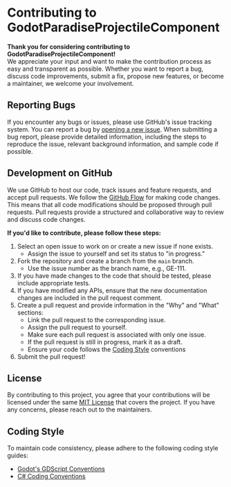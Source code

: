 # Contributing to GodotParadiseProjectileComponent

**Thank you for considering contributing to GodotParadiseProjectileComponent!**<br>
We appreciate your input and want to make the contribution process as easy and transparent as possible. Whether you want to report a bug, discuss code improvements, submit a fix, propose new features, or become a maintainer, we welcome your involvement.


## Reporting Bugs
If you encounter any bugs or issues, please use GitHub's issue tracking system. You can report a bug by [opening a new issue](https://github.com/GodotParadise/ProjectileComponent/issues/new?assignees=BananaHolograma&labels=bug%2C+task&template=bug_report.md&title=). When submitting a bug report, please provide detailed information, including the steps to reproduce the issue, relevant background information, and sample code if possible.

## Development on GitHub
We use GitHub to host our code, track issues and feature requests, and accept pull requests.
We follow the <a href='https://docs.github.com/en/get-started/quickstart/github-flow' target="_blank">GitHub Flow</a> for making code changes. This means that all code modifications should be proposed through pull requests. Pull requests provide a structured and collaborative way to review and discuss code changes.

**If you'd like to contribute, please follow these steps:**

1. Select an open issue to work on or create a new issue if none exists.
   - Assign the issue to yourself and set its status to "in progress."<br>
2. Fork the repository and create a branch from the `main` branch.
   - Use the issue number as the branch name, e.g., GE-111.
3. If you have made changes to the code that should be tested, please include appropriate tests.
4. If you have modified any APIs, ensure that the new documentation changes are included in the pull request comment.
5. Create a pull request and provide information in the "Why" and "What" sections:
   - Link the pull request to the corresponding issue.<br>
   - Assign the pull request to yourself.
   - Make sure each pull request is associated with only one issue.
   - If the pull request is still in progress, mark it as a draft.
   - Ensure your code follows the [Coding Style](#coding-style) conventions
6. Submit the pull request!

## License
By contributing to this project, you agree that your contributions will be licensed under the same <a href='https://github.com/GodotParadise/ProjectileComponent/blob/main/LICENSE.md' target="_blank">MIT License</a> that covers the project. If you have any concerns, please reach out to the maintainers.


## Coding Style
To maintain code consistency, please adhere to the following coding style guides:
- <a href='https://docs.godotengine.org/en/stable/tutorials/scripting/gdscript/gdscript_styleguide.html' target="_blank">Godot's GDScript Conventions</a>
- <a href='https://docs.microsoft.com/en-us/dotnet/csharp/fundamentals/coding-style/coding-conventions' target="_blank">C# Coding Conventions</h>
